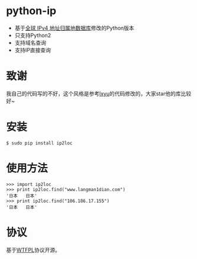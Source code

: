 python-ip
===========
* 基于[全球 IPv4 地址归属地数据库](http://tool.17mon.cn/ipdb.html)修改的Python版本
* 只支持Python2
* 支持域名查询
* 支持IP直接查询


致谢
===========
我自己的代码写的不好，这个风格是参考[lxyu](https://github.com/lxyu/17monip)的代码修改的，大家star他的库比较好~


安装
===========

    $ sudo pip install ip2loc

使用方法
===========

    >>> import ip2loc
    >>> print ip2loc.find("www.langman1dian.com")
    '日本   日本'
    >>> print ip2loc.find("106.186.17.155")
    '日本   日本'


协议
===========
基于[WTFPL](http://en.wikipedia.org/wiki/WTFPL)协议开源。
